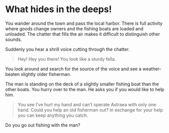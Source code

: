 # What hides in the deeps&excl;

You wander around the town and pass the local harbor. There is full activity where goods change owners and the fishing boats are loaded and unloaded.
The chatter that fills the air makes it difficult to distinguish other sounds.

Suddenly you hear a shrill voice cutting through the chatter.

> Hey! Hey you there! You look like a sturdy fella.

You look around and search for the source of the voice and see a weather-beaten slightly older fisherman.

The man is standing on the deck of a slightly smaller fishing boat than the other boats.
You hurry over to the man. He asks you if you would like to help him.

> You see I’ve hurt my hand and can’t operate Astraea with only one hand. Could you help an old fisherman out? In exchange for your help you can keep anything you catch.

Do you go out fishing with the man?

<!--
_Accompany the fisherman_
_Stay at land_
 -->
